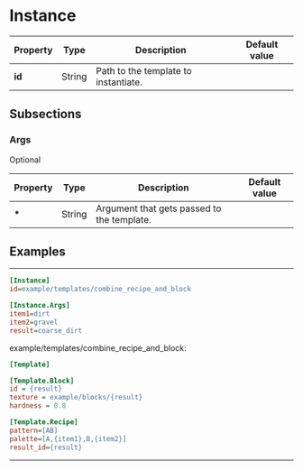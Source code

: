 # Instance

|Property|Type|Description|Default value|
|-|-|-|-|
|**id**|String|Path to the template to instantiate.||

## Subsections

### Args

Optional

|Property|Type|Description|Default value|
|-|-|-|-|
|**\***|String|Argument that gets passed to the template.||


## Examples

---

```ini
[Instance]
id=example/templates/combine_recipe_and_block

[Instance.Args]
item1=dirt
item2=gravel
result=coarse_dirt
```

example/templates/combine_recipe_and_block:

```ini
[Template]

[Template.Block]
id = {result}
texture = example/blocks/{result}
hardness = 0.8

[Template.Recipe]
pattern=[AB]
palette=[A,{item1},B,{item2}]
result_id={result}
```

---